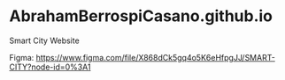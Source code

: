 # AbrahamBerrospiCasano.github.io
Smart City Website

Figma:
https://www.figma.com/file/X868dCk5gq4o5K6eHfpgJJ/SMART-CITY?node-id=0%3A1
